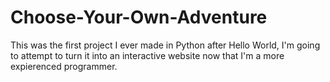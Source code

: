 # Choose-Your-Own-Adventure
This was the first project I ever made in Python after Hello World, I'm going to attempt to turn it into an interactive website now that I'm a more expierenced programmer.
